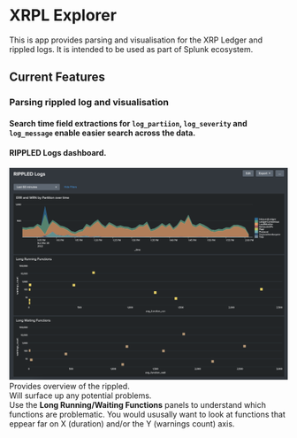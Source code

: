 # XRPL Explorer
This is app provides parsing and visualisation for the XRP Ledger and rippled logs. 
It is intended to be used as part of Splunk ecosystem.

## Current Features
### Parsing rippled log and visualisation
#### Search time field extractions for `log_partiion`, `log_severity` and `log_message` enable easier search across the data. 

#### RIPPLED Logs dashboard.  
![screenshot](static/rippled_logs_dashboard.png)
Provides overview of the rippled.  
Will surface up any potential problems.  
Use the **Long Running/Waiting Functions** panels to understand which functions are problematic. You would ususally want to look at functions that eppear far on X (duration) and/or the Y (warnings count) axis.

